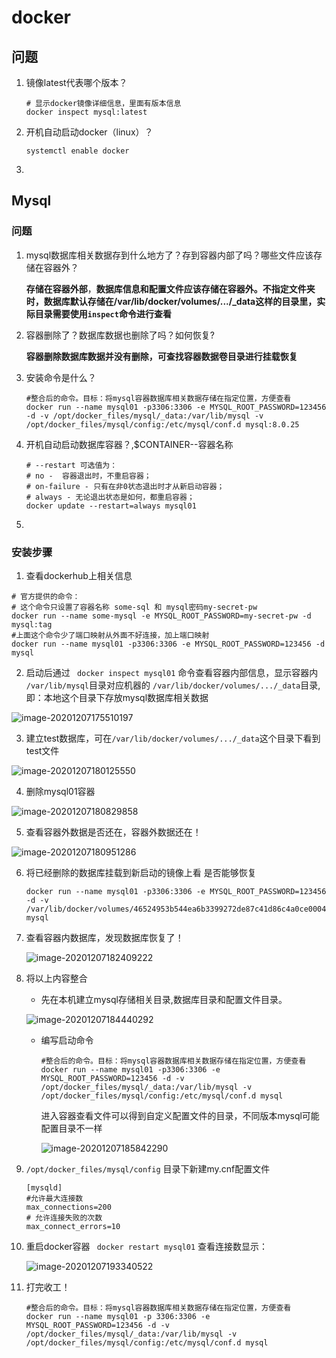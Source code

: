 # docker

## 问题

1. 镜像latest代表哪个版本？

   ```shell
   # 显示docker镜像详细信息，里面有版本信息
   docker inspect mysql:latest
   ```

   

2. 开机自动启动docker（linux）？

   ```shell
   systemctl enable docker
   ```

3. 

## Mysql

### 问题

1. mysql数据库相关数据存到什么地方了？存到容器内部了吗？哪些文件应该存储在容器外？

   **存储在容器外部**，**数据库信息和配置文件应该存储在容器外。不指定文件夹时，数据库默认存储在/var/lib/docker/volumes/.../_data这样的目录里，实际目录需要使用`inspect`命令进行查看**

2. 容器删除了？数据库数据也删除了吗？如何恢复?

   **容器删除数据库数据并没有删除，可查找容器数据卷目录进行挂载恢复**

3. 安装命令是什么？

   ```shell
   #整合后的命令。目标：将mysql容器数据库相关数据存储在指定位置，方便查看
   docker run --name mysql01 -p3306:3306 -e MYSQL_ROOT_PASSWORD=123456 -d -v /opt/docker_files/mysql/_data:/var/lib/mysql -v /opt/docker_files/mysql/config:/etc/mysql/conf.d mysql:8.0.25
   ```

4. 开机自动启动数据库容器？,$CONTAINER--容器名称

   ```shell
   # --restart 可选值为：
   # no -  容器退出时，不重启容器；
   # on-failure - 只有在非0状态退出时才从新启动容器；
   # always - 无论退出状态是如何，都重启容器；
   docker update --restart=always mysql01
   ```

5. 

### 安装步骤

1. 查看dockerhub上相关信息

```shell
# 官方提供的命令：
# 这个命令只设置了容器名称 some-sql 和 mysql密码my-secret-pw
docker run --name some-mysql -e MYSQL_ROOT_PASSWORD=my-secret-pw -d mysql:tag
#上面这个命令少了端口映射从外面不好连接，加上端口映射
docker run --name mysql01 -p3306:3306 -e MYSQL_ROOT_PASSWORD=123456 -d mysql
```

2. 启动后通过 ``` docker inspect mysql01``` 命令查看容器内部信息，显示容器内 ``` /var/lib/mysql ```目录对应机器的 ```/var/lib/docker/volumes/.../_data```目录,即：本地这个目录下存放mysql数据库相关数据

![image-20201207175510197](/Users/dylan/Desktop/Develop/note/笔记/docker/docker.assets/image-20201207175510197.png)

3. 建立test数据库，可在```/var/lib/docker/volumes/.../_data```这个目录下看到test文件

![image-20201207180125550](/Users/dylan/Desktop/Develop/note/笔记/docker/docker.assets/image-20201207180125550.png)

4. 删除mysql01容器

![image-20201207180829858](/Users/dylan/Desktop/Develop/note/笔记/docker/docker.assets/image-20201207180829858.png)

5. 查看容器外数据是否还在，容器外数据还在！

![image-20201207180951286](/Users/dylan/Desktop/Develop/note/笔记/docker/docker.assets/image-20201207180951286.png)

6. 将已经删除的数据库挂载到新启动的镜像上看 是否能够恢复

   ```
   docker run --name mysql01 -p3306:3306 -e MYSQL_ROOT_PASSWORD=123456 -d -v /var/lib/docker/volumes/46524953b544ea6b3399272de87c41d86c4a0ce00049f8142a6584ff410e5f81/_data:/var/lib/mysql mysql
   
   ```

   

7. 查看容器内数据库，发现数据库恢复了！

   ![image-20201207182409222](/Users/dylan/Desktop/Develop/note/笔记/docker/docker.assets/image-20201207182409222.png)

8. 将以上内容整合

   * 先在本机建立mysql存储相关目录,数据库目录和配置文件目录。

   ![image-20201207184440292](/Users/dylan/Desktop/Develop/note/笔记/docker/docker.assets/image-20201207184440292.png)

   * 编写启动命令

     ```shell
     #整合后的命令。目标：将mysql容器数据库相关数据存储在指定位置，方便查看
     docker run --name mysql01 -p3306:3306 -e MYSQL_ROOT_PASSWORD=123456 -d -v /opt/docker_files/mysql/_data:/var/lib/mysql -v /opt/docker_files/mysql/config:/etc/mysql/conf.d mysql
     ```

     

     进入容器查看文件可以得到自定义配置文件的目录，不同版本mysql可能配置目录不一样

     ![image-20201207185842290](/Users/dylan/Desktop/Develop/note/笔记/docker/docker.assets/image-20201207185842290.png)

     

9. ```/opt/docker_files/mysql/config``` 目录下新建my.cnf配置文件

   ```
   [mysqld]
   #允许最大连接数
   max_connections=200
   # 允许连接失败的次数
   max_connect_errors=10
   ```

10. 重启docker容器 ``` docker restart mysql01``` 查看连接数显示：

    ![image-20201207193340522](/Users/dylan/Desktop/Develop/note/笔记/docker/docker.assets/image-20201207193340522.png)

11. 打完收工！

    ```shell
    #整合后的命令。目标：将mysql容器数据库相关数据存储在指定位置，方便查看
    docker run --name mysql01 -p 3306:3306 -e MYSQL_ROOT_PASSWORD=123456 -d -v /opt/docker_files/mysql/_data:/var/lib/mysql -v /opt/docker_files/mysql/config:/etc/mysql/conf.d mysql
    ```

    


